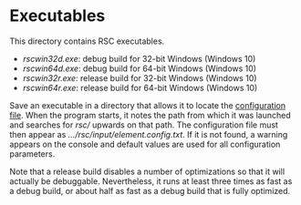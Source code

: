 # Executables

This directory contains RSC executables.
* _rscwin32d.exe_: debug build for 32-bit Windows (Windows 10)
* _rscwin64d.exe_: debug build for 64-bit Windows (Windows 10)
* _rscwin32r.exe_: release build for 32-bit Windows (Windows 10)
* _rscwin64r.exe_: release build for 64-bit Windows (Windows 10)

Save an executable in a directory that allows it to locate the
[configuration file](/input/element.config.txt).  When the program
starts, it notes the path from which it was launched and searches
for _rsc/_ upwards on that path.  The configuration file must
then appear as _.../rsc/input/element.config.txt_.  If it is not
found, a warning appears on the console and default values are used
for all configuration parameters.

Note that a release build disables a number of optimizations so that
it will actually be debuggable. Nevertheless, it runs at least three
times as fast as a debug build, or about half as fast as a debug
build that is fully optimized.
